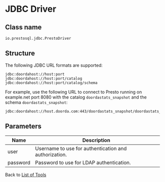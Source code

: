 # JDBC Driver


## Class name
`io.prestosql.jdbc.PrestoDriver`

## Structure
The following JDBC URL formats are supported:

```text
jdbc:doordahost://host:port
jdbc:doordahost://host:port/catalog
jdbc:doordahost://host:port/catalog/schema
```

For example, use the following URL to connect to Presto running on example.net port 8080 with the catalog `doordastats_snapshot` 
and the schema `doordastats_snapshot`:

```text
jdbc:doordahost://host.doorda.com:443/doordastats_snapshot/doordastats_snapshot
```

## Parameters


| Name | Description           |
|----------|-----------------------|
| user        | Username to use for authentication and authorization.            |
|password        | Password to use for LDAP authentication.          |



Back to [List of Tools](README.md#list-of-supported-tools)